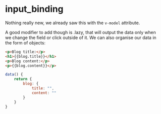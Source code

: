 # input_binding

Nothing really new, we already saw this with the `v-model` attribute.

A good modifier to add though is .lazy, that will output the data only when we change the field or click outside of it.
We can also organise our data in the form of objects:

```html
<p>Blog title:</p>
<h1>{{blog.title}}</h1>
<p>Blog content:</p>
<p>{{blog.content}}</p>
```

```js
data() {
    return {
        blog: {
            title: "",
            content: ""
        }
    }
}
```

